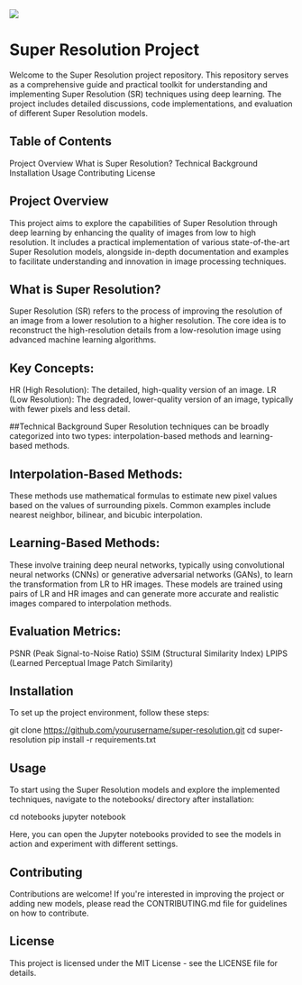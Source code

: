 <img src="https://capsule-render.vercel.app/api?type=모양&color=색상코드&height=높이&section=header&text=텍스트&fontSize=텍스트크기" />

# Super Resolution Project
Welcome to the Super Resolution project repository. This repository serves as a comprehensive guide and practical toolkit for understanding and implementing Super Resolution (SR) techniques using deep learning. The project includes detailed discussions, code implementations, and evaluation of different Super Resolution models.

## Table of Contents
Project Overview
What is Super Resolution?
Technical Background
Installation
Usage
Contributing
License

## Project Overview
This project aims to explore the capabilities of Super Resolution through deep learning by enhancing the quality of images from low to high resolution. It includes a practical implementation of various state-of-the-art Super Resolution models, alongside in-depth documentation and examples to facilitate understanding and innovation in image processing techniques.

## What is Super Resolution?
Super Resolution (SR) refers to the process of improving the resolution of an image from a lower resolution to a higher resolution. The core idea is to reconstruct the high-resolution details from a low-resolution image using advanced machine learning algorithms.

## Key Concepts:
HR (High Resolution): The detailed, high-quality version of an image.
LR (Low Resolution): The degraded, lower-quality version of an image, typically with fewer pixels and less detail.

##Technical Background
Super Resolution techniques can be broadly categorized into two types: interpolation-based methods and learning-based methods.

## Interpolation-Based Methods:
These methods use mathematical formulas to estimate new pixel values based on the values of surrounding pixels. Common examples include nearest neighbor, bilinear, and bicubic interpolation.

## Learning-Based Methods:
These involve training deep neural networks, typically using convolutional neural networks (CNNs) or generative adversarial networks (GANs), to learn the transformation from LR to HR images. These models are trained using pairs of LR and HR images and can generate more accurate and realistic images compared to interpolation methods.

## Evaluation Metrics:
PSNR (Peak Signal-to-Noise Ratio)
SSIM (Structural Similarity Index)
LPIPS (Learned Perceptual Image Patch Similarity)

## Installation
To set up the project environment, follow these steps:


git clone https://github.com/yourusername/super-resolution.git
cd super-resolution
pip install -r requirements.txt

## Usage
To start using the Super Resolution models and explore the implemented techniques, navigate to the notebooks/ directory after installation:


cd notebooks
jupyter notebook

Here, you can open the Jupyter notebooks provided to see the models in action and experiment with different settings.

## Contributing
Contributions are welcome! If you're interested in improving the project or adding new models, please read the CONTRIBUTING.md file for guidelines on how to contribute.

## License
This project is licensed under the MIT License - see the LICENSE file for details.

